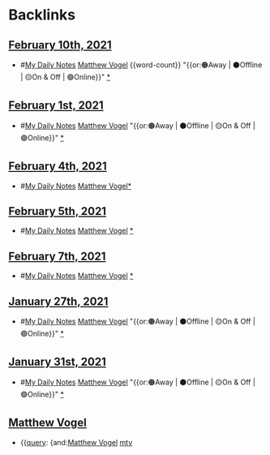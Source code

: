 
# Backlinks
## [February 10th, 2021](<February 10th, 2021.md>)
- #[My Daily Notes](<My Daily Notes.md>) [Matthew Vogel](<Matthew Vogel.md>) {{word-count}}  "{{or:🟠Away | ⚫️Offline | 🟡On & Off | 🟢Online}}" [*]([mtv](<mtv.md>))

## [February 1st, 2021](<February 1st, 2021.md>)
- #[My Daily Notes](<My Daily Notes.md>) [Matthew Vogel](<Matthew Vogel.md>) "{{or:🟠Away | ⚫️Offline | 🟡On & Off | 🟢Online}}" [*]([mtv](<mtv.md>))

## [February 4th, 2021](<February 4th, 2021.md>)
- #[My Daily Notes](<My Daily Notes.md>) [Matthew Vogel](<Matthew Vogel.md>)[*]([mtv](<mtv.md>))

## [February 5th, 2021](<February 5th, 2021.md>)
- #[My Daily Notes](<My Daily Notes.md>) [Matthew Vogel](<Matthew Vogel.md>) [*]([mtv](<mtv.md>))

## [February 7th, 2021](<February 7th, 2021.md>)
- #[My Daily Notes](<My Daily Notes.md>) [Matthew Vogel](<Matthew Vogel.md>) [*]([mtv](<mtv.md>))

## [January 27th, 2021](<January 27th, 2021.md>)
- #[My Daily Notes](<My Daily Notes.md>) [Matthew Vogel](<Matthew Vogel.md>) "{{or:🟠Away | ⚫️Offline | 🟡On & Off | 🟢Online}}" [*]([mtv](<mtv.md>))

## [January 31st, 2021](<January 31st, 2021.md>)
- #[My Daily Notes](<My Daily Notes.md>) [Matthew Vogel](<Matthew Vogel.md>) "{{or:🟠Away | ⚫️Offline | 🟡On & Off | 🟢Online}}" [*]([mtv](<mtv.md>))

## [Matthew Vogel](<Matthew Vogel.md>)
- {{[query](<query.md>): {and:[Matthew Vogel](<Matthew Vogel.md>) [mtv](<mtv.md>)

